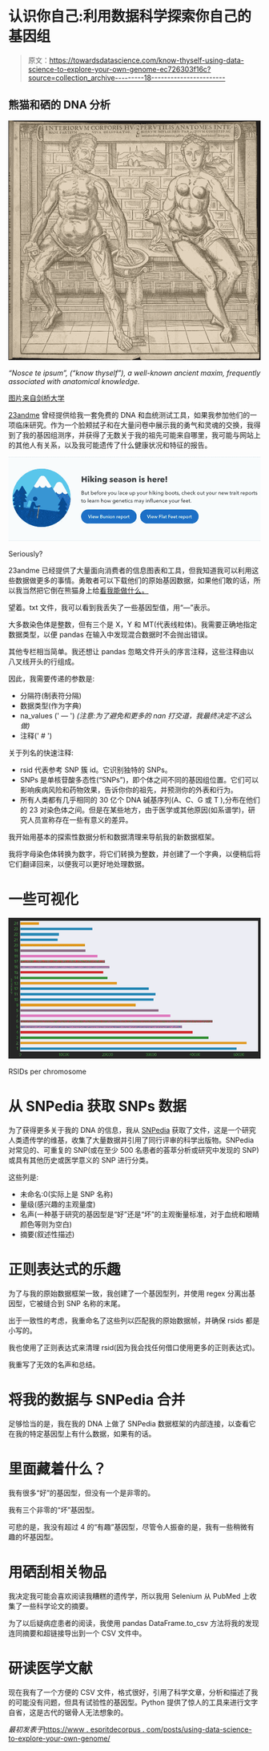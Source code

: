 # 认识你自己:利用数据科学探索你自己的基因组

> 原文：<https://towardsdatascience.com/know-thyself-using-data-science-to-explore-your-own-genome-ec726303f16c?source=collection_archive---------18----------------------->

## 熊猫和硒的 DNA 分析

![](img/6176ca9b7c5949235bb9347bc88f1500.png)

*“Nosce te ipsum”, (“know thyself”), a well-known ancient maxim, frequently associated with anatomical knowledge.*

[图片来自剑桥大学](https://exhibitions.lib.cam.ac.uk/vesalius/artifacts/geminuss-flaps1/)

[23andme](https://www.23andme.com/) 曾经提供给我一套免费的 DNA 和血统测试工具，如果我参加他们的一项临床研究。作为一个脸颊拭子和在大量问卷中展示我的勇气和灵魂的交换，我得到了我的基因组测序，并获得了无数关于我的祖先可能来自哪里，我可能与网站上的其他人有关系，以及我可能遗传了什么健康状况和特征的报告。

![](img/03f43f558f228b4ed36b61f6a10c5dbf.png)

Seriously?

23andme 已经提供了大量面向消费者的信息图表和工具，但我知道我可以利用这些数据做更多的事情。勇敢者可以下载他们的原始基因数据，如果他们敢的话，所以我当然把它倒在熊猫身上给[看我能做什么。](https://github.com/lorarjohns/DNA_pandas_selenium)

望着。txt 文件，我可以看到我丢失了一些基因型值，用“—”表示。

大多数染色体是整数，但有三个是 X，Y 和 MT(代表线粒体)。我需要正确地指定数据类型，以便 pandas 在输入中发现混合数据时不会抛出错误。

其他专栏相当简单。我还想让 pandas 忽略文件开头的序言注释，这些注释由以八叉线开头的行组成。

因此，我需要传递的参数是:

*   分隔符(制表符分隔)
*   数据类型(作为字典)
*   na_values (' — ') *(注意:为了避免和更多的 nan 打交道，我最终决定不这么做)*
*   注释(' # ')

关于列名的快速注释:

*   rsid 代表参考 SNP 簇 id。它识别独特的 SNPs。
*   SNPs 是单核苷酸多态性(“SNPs”)，即个体之间不同的基因组位置。它们可以影响疾病风险和药物效果，告诉你你的祖先，并预测你的外表和行为。
*   所有人类都有几乎相同的 30 亿个 DNA 碱基序列(A、C、G 或 T ),分布在他们的 23 对染色体之间。但是在某些地方，由于医学或其他原因(如系谱学)，研究人员宣称存在一些有意义的差异。

我开始用基本的探索性数据分析和数据清理来导航我的新数据框架。

我将字母染色体转换为数字，将它们转换为整数，并创建了一个字典，以便稍后将它们翻译回来，以便我可以更好地处理数据。

# 一些可视化

![](img/d8a233a0f3c12dd9ab06f42df358a32b.png)

RSIDs per chromosome

# 从 SNPedia 获取 SNPs 数据

为了获得更多关于我的 DNA 的信息，我从 [SNPedia](https://www.snpedia.com/index.php/SNPedia) 获取了文件，这是一个研究人类遗传学的维基，收集了大量数据并引用了同行评审的科学出版物。SNPedia 对常见的、可重复的 SNP(或在至少 500 名患者的荟萃分析或研究中发现的 SNP)或具有其他历史或医学意义的 SNP 进行分类。

这些列是:

*   未命名:0(实际上是 SNP 名称)
*   量级(感兴趣的主观量度)
*   名声(一种基于研究的基因型是“好”还是“坏”的主观衡量标准，对于血统和眼睛颜色等则为空白)
*   摘要(叙述性描述)

# 正则表达式的乐趣

为了与我的原始数据框架一致，我创建了一个基因型列，并使用 regex 分离出基因型，它被缝合到 SNP 名称的末尾。

出于一致性的考虑，我重命名了这些列以匹配我的原始数据帧，并确保 rsids 都是小写的。

我也使用了正则表达式来清理 rsid(因为我会找任何借口使用更多的正则表达式)。

我重写了无效的名声和总结。

# 将我的数据与 SNPedia 合并

足够恰当的是，我在我的 DNA 上做了 SNPedia 数据框架的内部连接，以查看它在我的特定基因型上有什么数据，如果有的话。

# 里面藏着什么？

我有很多“好”的基因型，但没有一个是非零的。

我有三个非零的“坏”基因型。

可悲的是，我没有超过 4 的“有趣”基因型，尽管令人振奋的是，我有一些稍微有趣的坏基因型。

# 用硒刮相关物品

我决定我可能会喜欢阅读我糟糕的遗传学，所以我用 Selenium 从 PubMed 上收集了一些科学论文的摘要。

为了以后疑病症患者的阅读，我使用 pandas DataFrame.to_csv 方法将我的发现连同摘要和超链接导出到一个 CSV 文件中。

# 研读医学文献

现在我有了一个方便的 CSV 文件，格式很好，引用了科学文章，分析和描述了我的可能没有问题，但具有试验性的基因型。Python 提供了惊人的工具来进行文字自省，这是古代的锯骨人无法想象的。

*最初发表于*[https://www . espritdecorpus . com/posts/using-data-science-to-explore-your-own-genome/](https://www.espritdecorpus.com/posts/using-data-science-to-explore-your-own-genome/)